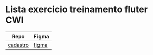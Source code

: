 # Lista exercicio treinamento fluter CWI

| Repo                                                                | Figma                                                                                                            |
| ------------------------------------------------------------------- | ---------------------------------------------------------------------------------------------------------------- |
| [cadastro](https://github.com/nicolaskruger/exerecicio001-cadastro) | [figma](<https://www.figma.com/file/Kd2ubKVMcMTegwtcOozs4L/marketplace-app-callmedesigner-(Copy)?node-id=0%3A1>) |
